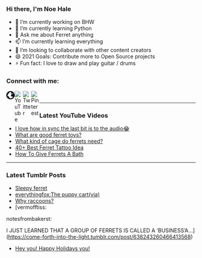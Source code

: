 ### Hi there, I'm Noe Hale

- 🔭 I’m currently working on BHW
- 🌱 I’m currently learning Python
- 💬 Ask me about Ferret anything
- 📫 I’m currently learning everything
- 🔭 I’m looking to collaborate with other content creators
- 😄 2021 Goals: Contribute more to Open Source projects
- ⚡ Fun fact: I love to draw and play guitar / drums

### Connect with me:

[<img align="left" alt="ferretvoice.com" width="22px" src="https://raw.githubusercontent.com/iconic/open-iconic/master/svg/globe.svg" />](https://ferretvoice.com)
[<img align="left" alt="YouTube" width="22px" src="https://cdn.jsdelivr.net/npm/simple-icons@v3/icons/youtube.svg" />](https://www.youtube.com/channel/UCk665XTfaMLVwFVWUmgnDiw)
[<img align="left" alt="Twitter" width="22px" src="https://cdn.jsdelivr.net/npm/simple-icons@v3/icons/twitter.svg" />](https://twitter.com/voiceferret)
[<img align="left" alt="Pinterest" width="22px" src="https://cdn.jsdelivr.net/npm/simple-icons@v3/icons/pinterest.svg" />](https://www.pinterest.com/voiceferret/)

<br />

---

### Latest YouTube Videos

<!-- YOUTUBE:START -->
- [I love how in sync the last bit is to the audio😂](https://www.youtube.com/watch?v=WHBeGHwSlGY)
- [What are good ferret toys?](https://www.youtube.com/watch?v=tPxRilBzc0s)
- [What kind of cage do ferrets need?](https://www.youtube.com/watch?v=xzz6hC3sR5A)
- [40+ Best Ferret Tattoo Idea](https://www.youtube.com/watch?v=KIKqduR6Xcs)
- [How To Give Ferrets A Bath](https://www.youtube.com/watch?v=A0nwywkhTSg)
<!-- YOUTUBE:END -->

---
### Latest Tumblr Posts

<!-- TUMBLR:START -->
- [Sleepy ferret](https://come-forth-into-the-light.tumblr.com/post/638254876604989440)
- [everythingfox:The puppy cart(via)](https://come-forth-into-the-light.tumblr.com/post/638254709440970752)
- [Why raccoons? ](https://come-forth-into-the-light.tumblr.com/post/638248922643660800)
- [vermofftiss:

notesfrombakerst:

I JUST LEARNED THAT A GROUP OF FERRETS IS CALLED A ‘BUSINESS’A...](https://come-forth-into-the-light.tumblr.com/post/638243260466413568)
- [Hey you! Happy Holidays you!](https://come-forth-into-the-light.tumblr.com/post/638242061083164672)
<!-- TUMBLR:END -->
